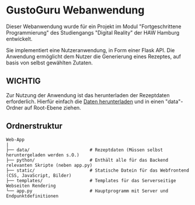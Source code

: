 
# GustoGuru Webanwendung

Dieser Webanwendung wurde für ein Projekt im Modul "Fortgeschrittene Programmierung" des Studiengangs "Digital Reality" der HAW Hamburg entwickelt.

Sie implementiert eine Nutzeranwendung, in Form einer Flask API. Die Anwendung ermöglicht dem Nutzer die Generierung eines Rezeptes, auf basis von selbst gewählten Zutaten.


## WICHTIG
Zur Nutzung der Anwendung ist das herunterladen der Rezeptdaten erforderlich. Hierfür einfach die [Daten herunterladen](https://1drv.ms/f/s!AkZiqagXI1TMm8MBBKWjgbtWf5QbOA?e=q3k3ix) und in einen "data"-Ordner auf Root-Ebene ziehen. 
## Ordnerstruktur

```
Web-App
|
├── data/                       # Rezeptdaten (Müssen selbst heruntergeladen werden s.O.)
├── python/                     # Enthält alle für das Backend relevanten Skripte (neben app.py)
├── static/                     # Statische Datein für das Webfrontend (CSS, JavaScript, Bilder)
├── templates/                  # Templates für das Serverseitige Webseiten Rendering
└── app.py                      # Hauptprogramm mit Server und Endpunktdefinitionen

```
